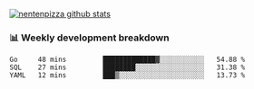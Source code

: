 [![nentenpizza github stats](https://github-readme-stats.vercel.app/api?username=nentenpizza&count_private=true)](https://github.com/anuraghazra/github-readme-stats)

### 📊 Weekly development breakdown
<!--START_SECTION:waka-->

```text
Go     48 mins         █████████████▓░░░░░░░░░░░   54.88 %
SQL    27 mins         ████████░░░░░░░░░░░░░░░░░   31.38 %
YAML   12 mins         ███▒░░░░░░░░░░░░░░░░░░░░░   13.73 %
```

<!--END_SECTION:waka-->

